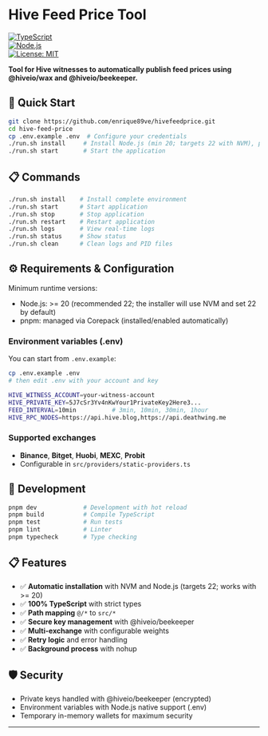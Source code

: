 # Hive Feed Price Tool

[![TypeScript](https://img.shields.io/badge/TypeScript-5.0+-blue.svg)](https://www.typescriptlang.org/)  
[![Node.js](<https://img.shields.io/badge/Node.js-%E2%89%A520%20(recommended%2022)-green.svg>)](https://nodejs.org/)  
[![License: MIT](https://img.shields.io/badge/License-MIT-yellow.svg)](https://opensource.org/licenses/MIT)

**Tool for Hive witnesses to automatically publish feed prices using @hiveio/wax and @hiveio/beekeeper.**

## 🚀 Quick Start

```bash
git clone https://github.com/enrique89ve/hivefeedprice.git
cd hive-feed-price
cp .env.example .env  # Configure your credentials
./run.sh install     # Install Node.js (min 20; targets 22 with NVM), pnpm and dependencies
./run.sh start       # Start the application
```

## 📋 Commands

```bash
./run.sh install    # Install complete environment
./run.sh start      # Start application
./run.sh stop       # Stop application
./run.sh restart    # Restart application
./run.sh logs       # View real-time logs
./run.sh status     # Show status
./run.sh clean      # Clean logs and PID files
```

## ⚙️ Requirements & Configuration

Minimum runtime versions:

- Node.js: >= 20 (recommended 22; the installer will use NVM and set 22 by default)
- pnpm: managed via Corepack (installed/enabled automatically)

### Environment variables (.env)

You can start from `.env.example`:

```bash
cp .env.example .env
# then edit .env with your account and key
```

```bash
HIVE_WITNESS_ACCOUNT=your-witness-account
HIVE_PRIVATE_KEY=5J7cSr3Yv4nKwYour1PrivateKey2Here3...
FEED_INTERVAL=10min          # 3min, 10min, 30min, 1hour
HIVE_RPC_NODES=https://api.hive.blog,https://api.deathwing.me
```

### Supported exchanges

- **Binance**, **Bitget**, **Huobi**, **MEXC**, **Probit**
- Configurable in `src/providers/static-providers.ts`

## 🔧 Development

```bash
pnpm dev             # Development with hot reload
pnpm build           # Compile TypeScript
pnpm test            # Run tests
pnpm lint            # Linter
pnpm typecheck       # Type checking
```

## 📋 Features

- ✅ **Automatic installation** with NVM and Node.js (targets 22; works with >= 20)
- ✅ **100% TypeScript** with strict types
- ✅ **Path mapping** `@/*` to `src/*`
- ✅ **Secure key management** with @hiveio/beekeeper
- ✅ **Multi-exchange** with configurable weights
- ✅ **Retry logic** and error handling
- ✅ **Background process** with nohup

## 🛡️ Security

- Private keys handled with @hiveio/beekeeper (encrypted)
- Environment variables with Node.js native support (.env)
- Temporary in-memory wallets for maximum security

---

